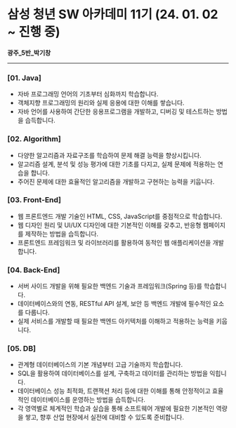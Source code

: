 # 삼성 청년 SW 아카데미 11기 (24. 01. 02 ~ 진행 중)

**광주_5반_박기창**

---

### [01. Java]
- 자바 프로그래밍 언어의 기초부터 심화까지 학습합니다.
- 객체지향 프로그래밍의 원리와 실제 응용에 대한 이해를 쌓습니다.
- 자바 언어를 사용하여 간단한 응용프로그램을 개발하고, 디버깅 및 테스트하는 방법을 습득합니다.
### [02. Algorithm]
- 다양한 알고리즘과 자료구조를 학습하여 문제 해결 능력을 향상시킵니다.
- 알고리즘 설계, 분석 및 성능 평가에 대한 기초를 다지고, 실제 문제에 적용하는 연습을 합니다.
- 주어진 문제에 대한 효율적인 알고리즘을 개발하고 구현하는 능력을 키웁니다.
### [03. Front-End]
- 웹 프론트엔드 개발 기술인 HTML, CSS, JavaScript를 중점적으로 학습합니다.
- 웹 디자인 원리 및 UI/UX 디자인에 대한 기본적인 이해를 갖추고, 반응형 웹페이지를 제작하는 방법을 습득합니다.
- 프론트엔드 프레임워크 및 라이브러리를 활용하여 동적인 웹 애플리케이션을 개발합니다.
### [04. Back-End]
- 서버 사이드 개발을 위해 필요한 백엔드 기술과 프레임워크(Spring 등)를 학습합니다.
- 데이터베이스와의 연동, RESTful API 설계, 보안 등 백엔드 개발에 필수적인 요소를 다룹니다.
- 실제 서비스를 개발할 때 필요한 백엔드 아키텍처를 이해하고 적용하는 능력을 키웁니다.
### [05. DB]
- 관계형 데이터베이스의 기본 개념부터 고급 기술까지 학습합니다.
- SQL을 활용하여 데이터베이스를 설계, 구축하고 데이터를 관리하는 방법을 익힙니다.
- 데이터베이스 성능 최적화, 트랜잭션 처리 등에 대한 이해를 통해 안정적이고 효율적인 데이터베이스를 운영하는 방법을 습득합니다.
- 각 영역별로 체계적인 학습과 실습을 통해 소프트웨어 개발에 필요한 기본적인 역량을 쌓고, 향후 산업 현장에서 실전에 대비할 수 있도록 준비합니다.
